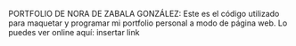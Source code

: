 PORTFOLIO DE NORA DE ZABALA GONZÁLEZ:
Este es el código utilizado para maquetar y programar mi portfolio personal a modo de página web. 
Lo puedes ver online aquí: insertar link
